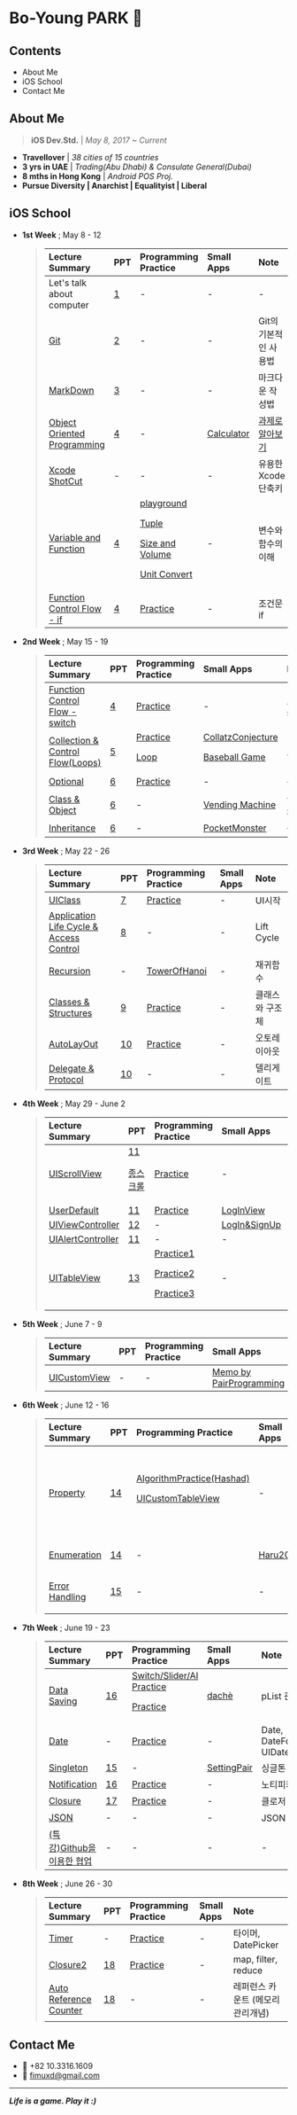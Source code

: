 # Bo-Young PARK  

## Contents

- About Me
- iOS School
- Contact Me

## About Me

> **iOS Dev.Std.** | *May 8, 2017 ~ Current*

- **Travellover** | *38 cities of  15 countries*
- **3 yrs in UAE** | *Trading(Abu Dhabi) & Consulate General(Dubai)*
- **8 mths in Hong Kong** | *Android POS Proj.*
- **Pursue Diversity | Anarchist | Equalityist | Liberal** 


## iOS School

- **1st Week** ; May 8 - 12

	> | Lecture Summary | PPT | Programming Practice | Small Apps | Note |
	> | :--- | :--- | :--- | :--- | :--- |
	> | Let's talk about computer | [1](https://github.com/fimuxd/iOS_Campus/blob/master/A_LectureSummary/170508/강의자료1_170508.pdf) | - | - | - |
	> | [Git](https://github.com/fimuxd/iOS_Campus/tree/master/A_LectureSummary/170509) | [2](https://github.com/fimuxd/iOS_Campus/blob/master/A_LectureSummary/170509/강의자료2_170509.pdf) | - | - | Git의 기본적인 사용법
	> | [MarkDown](https://github.com/fimuxd/iOS_Campus/tree/master/A_LectureSummary/170510/MarkDown) | [3](https://github.com/fimuxd/iOS_Campus/blob/master/A_LectureSummary/170510/MarkDown/MarkdownSample/markdown-wingman.pdf) | - | - | 마크다운 작성법
	> | [Object Oriented Programming](https://github.com/fimuxd/iOS_Campus/tree/master/A_LectureSummary/170510/ObjectOrientedProgramming) | [4](https://github.com/fimuxd/iOS_Campus/blob/master/A_LectureSummary/170510/0510-12.pdf) | - | [Calculator](https://github.com/fimuxd/iOS_Campus/tree/master/B_Project/170510_Calculator%20Practice) | [과제로 알아보기](https://github.com/fimuxd/iOS_Campus/blob/master/A_LectureSummary/170510/ObjectOrientedProgramming/객체지향형%20프로그래밍_170510/Task_170510) | 
	> | [Xcode ShotCut](https://github.com/fimuxd/iOS_Campus/tree/master/A_LectureSummary/170510/XcodeShotCut) | - |- | - | 유용한 Xcode 단축키 |
	> | [Variable and Function](https://github.com/fimuxd/iOS_Campus/tree/master/A_LectureSummary/170511) | [4](https://github.com/fimuxd/iOS_Campus/blob/master/A_LectureSummary/170510/0510-12.pdf) | [playground](https://github.com/fimuxd/iOS_Campus/blob/master/A_LectureSummary/170511/MyPlayground.playground/Contents.swift)<p>[Tuple](https://github.com/fimuxd/iOS_Campus/blob/master/B_Programming%20Practice/Practice%20by%20Xcode%20Project/Practice_170515.playground/Contents.swift)<p>[Size and Volume](https://github.com/fimuxd/iOS_Campus/blob/master/C_Task/함수연습_170512/ShapePractice.playground/Contents.swift)<p>[Unit Convert](https://github.com/fimuxd/iOS_Campus/blob/master/C_Task/함수연습_170512/Toolbox.playground/Contents.swift) | - | 변수와 함수의 이해 |
	> | [Function Control Flow - if](https://github.com/fimuxd/iOS_Campus/tree/master/A_LectureSummary/170512) | [4](https://github.com/fimuxd/iOS_Campus/blob/master/A_LectureSummary/170510/0510-12.pdf) | [Practice](https://github.com/fimuxd/iOS_Campus/blob/master/B_Programming%20Practice/Practice%20by%20Xcode%20Project/FunctionPractice/FunctionPractice/ViewController.swift) | - | 조건문 if |

- **2nd Week** ; May 15 - 19

	> | Lecture Summary | PPT | Programming Practice | Small Apps | Note |
	> | :--- | :--- | :--- | :--- | :--- |
	> | [Function Control Flow - switch](https://github.com/fimuxd/iOS_Campus/tree/master/A_LectureSummary/170515) | [4](https://github.com/fimuxd/iOS_Campus/blob/master/A_LectureSummary/170510/0510-12.pdf) | [Practice](https://github.com/fimuxd/iOS_Campus/blob/master/A_LectureSummary/170515/MyPlayground.playground/Contents.swift)| - | 조건문 switch |
	> | [Collection & Control Flow(Loops)](https://github.com/fimuxd/iOS_Campus/tree/master/A_LectureSummary/170516) | [5](https://github.com/fimuxd/iOS_Campus/blob/master/A_LectureSummary/170516/0516.pdf) | [Practice](https://github.com/fimuxd/iOS_Campus/blob/master/B_Programming%20Practice/Practice%20by%20Xcode%20Project/Collection/Collection/ViewController.swift)<p>[Loop](https://github.com/fimuxd/iOS_Campus/blob/master/B_Programming%20Practice/Practice%20by%20Xcode%20Project/SelfStudy(Loops)/SelfStudy(Loops)/ViewController.swift) | [CollatzConjecture](https://github.com/fimuxd/iOS_Campus/blob/master/B_Programming%20Practice/Practice%20by%20Xcode%20Project/CollatzConjecture/CollatzConjecture/ViewController.swift)<p>[Baseball Game](https://github.com/fimuxd/iOS_Campus/tree/master/A_LectureSummary/170523/BaseBall) | 조합 |
	> | [Optional](https://github.com/fimuxd/iOS_Campus/tree/master/A_LectureSummary/170517/Optional) | [6](https://github.com/fimuxd/iOS_Campus/blob/master/A_LectureSummary/170517/0517.pdf) | [Practice](https://github.com/fimuxd/iOS_Campus/blob/master/B_Programming%20Practice/Practice%20by%20Xcode%20Project/OptionalPractice/OptionalPractice/ViewController.swift) | - | 옵셔널 |
	> | [Class & Object](https://github.com/fimuxd/iOS_Campus/tree/master/A_LectureSummary/170517/Class%20and%20Object) | [6](https://github.com/fimuxd/iOS_Campus/blob/master/A_LectureSummary/170517/0517.pdf) | - | [Vending Machine](https://github.com/fimuxd/iOS_Campus/blob/master/A_LectureSummary/170517/Class%20and%20Object/VendingMachine/VendingMachine/ViewController.swift) | 클래스와 객체 |
	> | [Inheritance](https://github.com/fimuxd/iOS_Campus/tree/master/A_LectureSummary/170518) | [6](https://github.com/fimuxd/iOS_Campus/blob/master/A_LectureSummary/170517/0517.pdf) | - | [PocketMonster](https://github.com/fimuxd/iOS_Campus/tree/master/A_LectureSummary/170517/Class%20and%20Object/PocketMonster/PocketMonster) | 상속 |

- **3rd Week** ; May 22 - 26

	> | Lecture Summary | PPT | Programming Practice | Small Apps | Note |
	> | :--- | :--- | :--- | :--- | :--- |
	> | [UIClass](https://github.com/fimuxd/iOS_Campus/tree/master/A_LectureSummary/170522) | [7](https://github.com/fimuxd/iOS_Campus/blob/master/A_LectureSummary/170522/0522-23.pdf) | [Practice](https://stackoverflow.com/questions/27652227/text-view-placeholder-swift) | - | UI시작 |
	> | [Application Life Cycle & Access Control](https://github.com/fimuxd/iOS_Campus/tree/master/A_LectureSummary/170523) | [8](https://github.com/fimuxd/iOS_Campus/blob/master/A_LectureSummary/170523/0522.pdf) | - | - | Lift Cycle |
	> | [Recursion](https://github.com/fimuxd/iOS_Campus/tree/master/A_LectureSummary/170524/Recursion) | - | [TowerOfHanoi](https://github.com/fimuxd/iOS_Campus/blob/master/B_Programming%20Practice/Practice%20by%20Xcode%20Project/RecursionPractice/RecursionPractice/ViewController.swift) | - | 재귀함수 | 
	> | [Classes & Structures](https://github.com/fimuxd/iOS_Campus/tree/master/A_LectureSummary/170524/Classes%20and%20Structures) | [9](https://github.com/fimuxd/iOS_Campus/blob/master/A_LectureSummary/170524/0524.pdf) | [Practice](https://github.com/fimuxd/iOS_Campus/blob/master/B_Programming%20Practice/Practice%20by%20Xcode%20Project/ClassesAndStructuresPractice/ClassesAndStructuresPractice/ViewController.swift) | - | 클래스와 구조체 |
	> | [AutoLayOut](https://github.com/fimuxd/iOS_Campus/tree/master/A_LectureSummary/170525) | [10](https://github.com/fimuxd/iOS_Campus/blob/master/A_LectureSummary/170525/0525-26.pdf) | [Practice](https://github.com/fimuxd/iOS_Campus/blob/master/B_Programming%20Practice/Practice%20by%20Xcode%20Project/AutoLayout/AutoLayout/ViewController.swift) | - | 오토레이아웃 |
	> | [Delegate & Protocol](https://github.com/fimuxd/iOS_Campus/tree/master/A_LectureSummary/170526) | [10](https://github.com/fimuxd/iOS_Campus/blob/master/A_LectureSummary/170525/0525-26.pdf) | - | - | 델리게이트 |
	
- **4th Week** ; May 29 - June 2

	> | Lecture Summary | PPT | Programming Practice | Small Apps | Note |
	> | :--- | :--- | :--- | :--- | :--- |
	> | [UIScrollView](https://github.com/fimuxd/iOS_Campus/tree/master/A_LectureSummary/170529/UIScrollView) | [11](https://github.com/fimuxd/iOS_Campus/blob/master/A_LectureSummary/170529/0529-30.pdf)<p>[종스크롤](https://github.com/fimuxd/iOS_Campus/blob/master/A_LectureSummary/170529/UIScrollView/종스크롤.pdf) | [Practice](https://github.com/fimuxd/iOS_Campus/blob/master/B_Programming%20Practice/Practice%20by%20Xcode%20Project/UIScrollViewPractice/UIScrollViewPractice/ViewController.swift) | - | 스크롤뷰 |
	> | [UserDefault](https://github.com/fimuxd/iOS_Campus/tree/master/A_LectureSummary/170530/UserDefault) | [11](https://github.com/fimuxd/iOS_Campus/blob/master/A_LectureSummary/170529/0529-30.pdf) | [Practice](https://github.com/fimuxd/iOS_Campus/blob/master/B_Programming%20Practice/Practice%20by%20Xcode%20Project/UserDefaults/UserDefaults/ViewController.swift) | [LogInView](https://github.com/fimuxd/iOS_Campus/blob/master/B_Programming%20Practice/Practice%20by%20Xcode%20Project/LogInCoverPractice/LogInCoverPractice/ViewController.swift) | - |
	> | [UIViewController](https://github.com/fimuxd/iOS_Campus/tree/master/A_LectureSummary/170530/UIViewController%20and%20UIAlertControl) | [12](https://github.com/fimuxd/iOS_Campus/blob/master/A_LectureSummary/170530/0530.pdf) | - | [LogIn&SignUp](https://github.com/fimuxd/iOS_Campus/tree/master/B_Programming%20Practice/Small%20Apps/LogInAndSignUpPractice) | - |
	> | [UIAlertController](https://github.com/fimuxd/iOS_Campus/tree/master/A_LectureSummary/170601) | [11](https://github.com/fimuxd/iOS_Campus/blob/master/A_LectureSummary/170529/0529-30.pdf) | - | - | - |
	> | [UITableView](https://github.com/fimuxd/iOS_Campus/tree/master/A_LectureSummary/170602) | [13](https://github.com/fimuxd/iOS_Campus/blob/master/A_LectureSummary/170602/0531%20.pdf) | [Practice1](https://github.com/fimuxd/iOS_Campus/tree/master/B_Programming%20Practice/Practice%20by%20Xcode%20Project/UITableViewPractice/UITableViewPractice)<p>[Practice2](https://github.com/fimuxd/iOS_Campus/tree/master/B_Programming%20Practice/Practice%20by%20Xcode%20Project/TableViewPractice2/TableViewPractice2)<p>[Practice3](https://github.com/fimuxd/iOS_Campus/tree/master/B_Programming%20Practice/Practice%20by%20Xcode%20Project/UITableViewPractice3/UITableViewPractice3) | - | [과제로 알아보기](https://github.com/fimuxd/iOS_Campus/blob/master/A_LectureSummary/170613/UITableView.md) |
	
- **5th Week** ; June 7 - 9

	> | Lecture Summary | PPT | Programming Practice | Small Apps | Note |
	> | :--- | :--- | :--- | :--- | :--- |
	> | [UICustomView](https://github.com/fimuxd/iOS_Campus/tree/master/A_LectureSummary/170608) | - | - | [Memo by PairProgramming](https://github.com/fimuxd/iOS_Campus/tree/master/B_Programming%20Practice/Small%20Apps/PairMemo) | - |

- **6th Week** ; June 12 - 16

	> | Lecture Summary | PPT | Programming Practice | Small Apps | Note |
	> | :--- | :--- | :--- | :--- | :--- |
	> | [Property](https://github.com/fimuxd/iOS_Campus/tree/master/A_LectureSummary/170613) | [14](https://github.com/fimuxd/iOS_Campus/blob/master/A_LectureSummary/170613/0613.pdf) | [AlgorithmPractice(Hashad)](https://github.com/fimuxd/iOS_Campus/blob/master/B_Programming%20Practice/Practice%20by%20Xcode%20Project/FunctionPractice_170612/FunctionPractice_170612/ViewController.swift)<p>[UICustomTableView](https://github.com/fimuxd/iOS_Campus/tree/master/B_Programming%20Practice/Practice%20by%20Xcode%20Project/UITableViewPractice4) | - | Swift 언어의 꽃 또는 넘어야 할 큰 산 |
	> | [Enumeration](https://github.com/fimuxd/iOS_Campus/tree/master/A_LectureSummary/170614) | [14](https://github.com/fimuxd/iOS_Campus/blob/master/A_LectureSummary/170613/0613.pdf) | - | [Haru200](https://github.com/fimuxd/iOS_Campus/tree/master/B_Programming%20Practice/Small%20Apps/Haru200) | 열거형 |
	> | [Error Handling](https://github.com/fimuxd/iOS_Campus/tree/master/A_LectureSummary/170616) | [15](https://github.com/fimuxd/iOS_Campus/blob/master/A_LectureSummary/170616/0616.pdf) | - | - | 좀 더 보완할 것 |

- **7th Week** ; June 19 - 23
	> | Lecture Summary | PPT | Programming Practice | Small Apps | Note |
	> | :--- | :--- | :--- | :--- | :--- |
	> | [Data Saving](https://github.com/fimuxd/iOS_Campus/tree/master/A_LectureSummary/170619) | [16](https://github.com/fimuxd/iOS_Campus/blob/master/A_LectureSummary/170619/0619.pdf) | [Switch/Slider/AI Practice](https://github.com/fimuxd/iOS_Campus/blob/master/B_Programming%20Practice/Practice%20by%20Xcode%20Project/ActivityIndicatorPractice/ActivityIndicatorPractice/ViewController.swift)<p>[Practice](https://github.com/fimuxd/iOS_Campus/blob/master/B_Programming%20Practice/Practice%20by%20Xcode%20Project/pListPractice/pListPractice/ViewController.swift) | [dachè](https://github.com/fimuxd/iOS_Campus/tree/master/B_Programming%20Practice/Small%20Apps/LoginCoverPractice) | pList 관리 |
	> | [Date](https://github.com/fimuxd/iOS_Campus/tree/master/A_LectureSummary/170620) | - | [Practice](https://github.com/fimuxd/iOS_Campus/blob/master/B_Programming%20Practice/Practice%20by%20Xcode%20Project/DatePractice/DatePractice/ViewController.swift) | - | Date, DateFormatter, UIDatePicker |
	> | [Singleton]() | [15](https://github.com/fimuxd/iOS_Campus/blob/master/A_LectureSummary/170616/0616.pdf) | - | [SettingPair](https://github.com/fimuxd/iOS_Campus/tree/master/B_Programming%20Practice/Small%20Apps/SettingPair) | 싱글톤 패턴 |
	> | [Notification](https://github.com/fimuxd/iOS_Campus/blob/master/A_LectureSummary/170622/ReadMe.md) | [16](https://github.com/fimuxd/iOS_Campus/blob/master/A_LectureSummary/170619/0619.pdf) | [Practice](https://github.com/fimuxd/iOS_Campus/tree/master/B_Programming%20Practice/Practice%20by%20Xcode%20Project/NotificationPractice) | - | 노티피케이션 |
	> | [Closure](https://github.com/fimuxd/iOS_Campus/tree/master/A_LectureSummary/170623) | [17](https://github.com/fimuxd/iOS_Campus/blob/master/A_LectureSummary/170623/0622.pdf) | [Practice](https://github.com/fimuxd/iOS_Campus/blob/master/B_Programming%20Practice/Practice%20by%20Xcode%20Project/ClosurePractice/ClosurePractice/ViewController.swift) | - | 클로저 |
	> | [JSON](https://github.com/fimuxd/iOS_Campus/blob/master/A_LectureSummary/170623/JSON.md) | - | - | - | JSON 타입 자습 |
	> | [(특강)Github을 이용한 협업](https://github.com/fimuxd/iOS_Campus/blob/master/A_LectureSummary/170624/Untitled.md) | - | - | - | - |

- **8th Week** ; June 26 - 30
	> | Lecture Summary | PPT | Programming Practice | Small Apps | Note |
	> | :--- | :--- | :--- | :--- | :--- |
	> | [Timer](https://github.com/fimuxd/iOS_Campus/blob/master/A_LectureSummary/170626/ReadMe.md) | - | [Practice](https://github.com/fimuxd/iOS_Campus/blob/master/B_Programming%20Practice/Practice%20by%20Xcode%20Project/test/test/ViewController.swift) | - | 타이머, DatePicker |
	> | [Closure2](https://github.com/fimuxd/iOS_Campus/blob/master/A_LectureSummary/170626/Closure.md) | [18](https://github.com/fimuxd/iOS_Campus/blob/master/A_LectureSummary/170626/0625.pdf) | [Practice](https://github.com/fimuxd/iOS_Campus/blob/master/B_Programming%20Practice/Practice%20by%20Xcode%20Project/ClosurePlay.playground/Contents.swift) | - | map, filter, reduce |
	> | [Auto Reference Counter](https://github.com/fimuxd/iOS_Campus/tree/master/A_LectureSummary/170627) | [18](https://github.com/fimuxd/iOS_Campus/blob/master/A_LectureSummary/170626/0625.pdf) | - | - | 레퍼런스 카운트 (메모리관리개념) |

	
	
	
## Contact Me
- 📱 +82 10.3316.1609
- 📧 fimuxd@gmail.com


***
***Life is a game. Play it :)***
